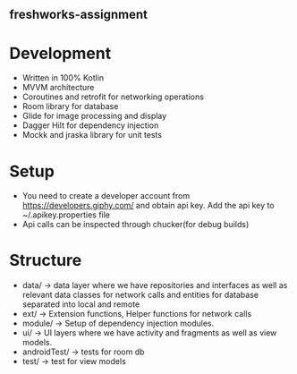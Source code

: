 ## freshworks-assignment

# Development
* Written in 100% Kotlin
* MVVM architecture
* Coroutines and retrofit for networking operations
* Room library for database
* Glide for image processing and display
* Dagger Hilt for dependency injection
* Mockk and jraska library for unit tests

# Setup
* You need to create a developer account from https://developers.giphy.com/ and obtain api key.
Add the api key to ~/.apikey.properties file
* Api calls can be inspected through chucker(for debug builds)

# Structure
* data/ -> data layer where we have repositories and interfaces as well as relevant data classes for network calls and entities for database
          separated into local and remote
* ext/ -> Extension functions, Helper functions for network calls
* module/ -> Setup of dependency injection modules.
* ui/ -> UI layers where we have activity and fragments as well as view models.
* androidTest/ -> tests for room db
* test/ -> test for view models
